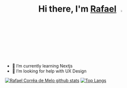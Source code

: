 <h1 align="center">Hi there, I'm <a href="https://personal-website.lyem.vercel.app/">Rafael</a> <img width="4%" src="https://raw.githubusercontent.com/kaueMarques/kaueMarques/master/hi.gif"/></h1>

<!--
**Lyem/Lyem** is a ✨ _special_ ✨ repository because its `README.md` (this file) appears on your GitHub profile.

Here are some ideas to get you started:

- 🔭 I’m currently working on ...
- 🌱 I’m currently learning ...
- 👯 I’m looking to collaborate on ...
- 🤔 I’m looking for help with ...
- 💬 Ask me about ...
- 📫 How to reach me: ...
- 😄 Pronouns: ...
- ⚡ Fun fact: ...
-->

- 🌱 I’m currently learning Nextjs
- 🤔 I’m looking for help with UX Design

[![Rafael Corrêa de Melo github stats](https://github-readme-stats.vercel.app/api?username=lyem&show_icons=true&theme=radical)](https://personal-website.lyem.vercel.app/) [![Top Langs](https://github-readme-stats.vercel.app/api/top-langs/?username=lyem&layout=compact&show_icons=true&theme=radical)](https://personal-website.lyem.vercel.app/)
